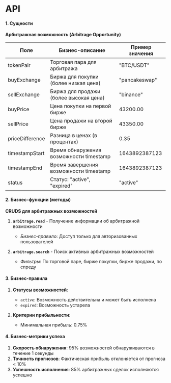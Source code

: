 # API

#### 1. Сущности
**Арбитражная возможность (Arbitrage Opportunity)**

| Поле            | Бизнес-описание                         | Пример значения |
|-----------------|-----------------------------------------|-----------------|
| tokenPair       | Торговая пара для арбитража             | "BTC/USDT"      |
| buyExchange     | Биржа для покупки (более низкая цена)   | "pancakeswap"   |
| sellExchange    | Биржа для продажи (более высокая цена)  | "binance"       |
| buyPrice        | Цена покупки на первой бирже            | 43200.00        |
| sellPrice       | Цена продажи на второй бирже            | 43350.00        |
| priceDifference | Разница в ценах (в процентах)           | 0.35            |
| timestampStart  | Время обнаружения возможности timestamp | 1643892387123   |
| timestampEnd    | Время завершения возможности timestamp  | 1643892387123   |
| status          | Статус: "active", "expired"             | "active"        |

#### 2. Бизнес-функции (методы)
**CRUDS для арбитражных возможностей**
1. **`arbitrage.read`** - Получение информации об арбитражной возможности
   - *Бизнес-правило*: Доступ только для авторизованных пользователей

2. **`arbitrage.search`** - Поиск активных арбитражных возможностей
   - *Фильтры*: По торговой паре, бирже покупки, бирже продажи, по спреду

#### 3. Бизнес-правила
1. **Статусы возможностей**:
   - `active`: Возможность действительна и может быть исполнена
   - `expired`: Возможность устарела

2. **Критерии прибыльности**:
   - Минимальная прибыль: 0.75%

#### 4. Бизнес-метрики успеха
1. **Скорость обнаружения**: 95% возможностей обнаруживаются в течение 1 секунды
2. **Точность прогнозов**: Фактическая прибыль отклоняется от прогноза < 10%
3. **Успешность исполнения**: 85% арбитражных сделок исполняются успешно